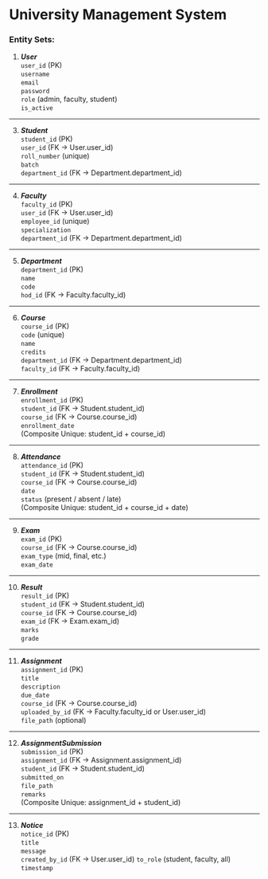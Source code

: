 # University Management System

### Entity Sets:
1. ***User***  
`user_id` (PK)  
`username`  
`email`  
`password`  
`role` (admin, faculty, student)  
`is_active`
---
3. ***Student***  
`student_id` (PK)  
`user_id` (FK → User.user_id)  
`roll_number` (unique)  
`batch`  
`department_id` (FK → Department.department_id)
---
4. ***Faculty***  
`faculty_id` (PK)  
`user_id` (FK → User.user_id)  
`employee_id` (unique)  
`specialization`  
`department_id` (FK → Department.department_id)
---
5. ***Department***  
`department_id` (PK)  
`name`  
`code`  
`hod_id` (FK → Faculty.faculty_id)
---
6. ***Course***  
`course_id` (PK)  
`code` (unique)  
`name`  
`credits`  
`department_id` (FK → Department.department_id)  
`faculty_id` (FK → Faculty.faculty_id)
---
7. ***Enrollment***  
`enrollment_id` (PK)  
`student_id` (FK → Student.student_id)  
`course_id` (FK → Course.course_id)  
`enrollment_date`  
(Composite Unique: student_id + course_id)
---
8. ***Attendance***  
`attendance_id` (PK)  
`student_id` (FK → Student.student_id)  
`course_id` (FK → Course.course_id)  
`date`  
`status` (present / absent / late)  
(Composite Unique: student_id + course_id + date)
---
9. ***Exam***  
`exam_id` (PK)  
`course_id` (FK → Course.course_id)  
`exam_type` (mid, final, etc.)  
`exam_date`
---
10. ***Result***  
`result_id` (PK)  
`student_id` (FK → Student.student_id)  
`course_id` (FK → Course.course_id)  
`exam_id` (FK → Exam.exam_id)  
`marks`  
`grade`
---
11. ***Assignment***  
`assignment_id` (PK)  
`title`  
`description`  
`due_date`  
`course_id` (FK → Course.course_id)  
`uploaded_by_id` (FK → Faculty.faculty_id or User.user_id)  
`file_path` (optional)
---
12. ***AssignmentSubmission***  
`submission_id` (PK)  
`assignment_id` (FK → Assignment.assignment_id)  
`student_id` (FK → Student.student_id)  
`submitted_on`  
`file_path`  
`remarks`  
(Composite Unique: assignment_id + student_id)
---
13. ***Notice***  
`notice_id` (PK)  
`title`  
`message`  
`created_by_id` (FK → User.user_id)
`to_role` (student, faculty, all)
`timestamp`